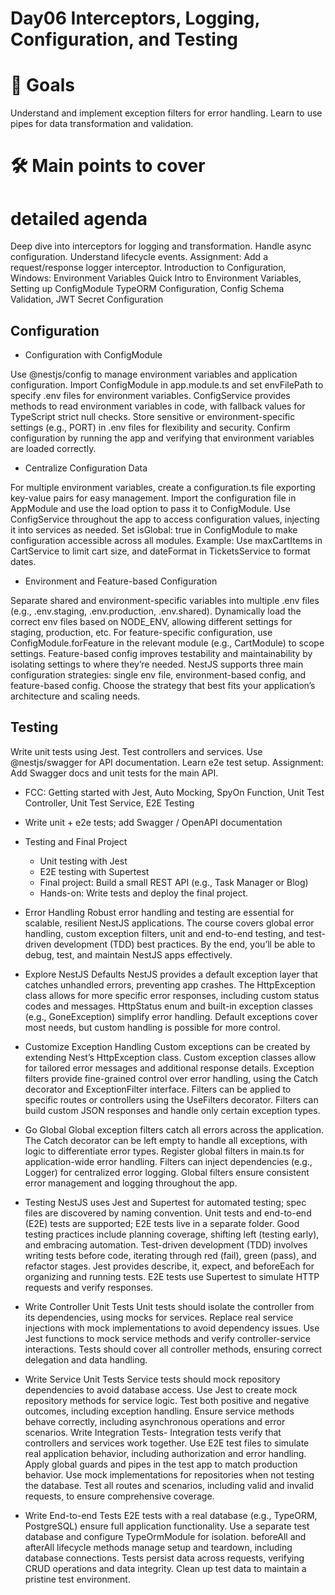 # Day06 Interceptors, Logging, Configuration, and Testing

# 🎯 Goals

Understand and implement exception filters for error handling.
Learn to use pipes for data transformation and validation.

# 🛠️ Main points to cover

# detailed agenda

Deep dive into interceptors for logging and transformation.
Handle async configuration.
Understand lifecycle events.
Assignment: Add a request/response logger interceptor.
Introduction to Configuration, Windows: Environment Variables
Quick Intro to Environment Variables, Setting up ConfigModule
TypeORM Configuration, Config Schema Validation, JWT Secret Configuration

## Configuration

- Configuration with ConfigModule

Use @nestjs/config to manage environment variables and application configuration.
Import ConfigModule in app.module.ts and set envFilePath to specify .env files for environment variables.
ConfigService provides methods to read environment variables in code, with fallback values for TypeScript strict null checks.
Store sensitive or environment-specific settings (e.g., PORT) in .env files for flexibility and security.
Confirm configuration by running the app and verifying that environment variables are loaded correctly.

- Centralize Configuration Data

For multiple environment variables, create a configuration.ts file exporting key-value pairs for easy management.
Import the configuration file in AppModule and use the load option to pass it to ConfigModule.
Use ConfigService throughout the app to access configuration values, injecting it into services as needed.
Set isGlobal: true in ConfigModule to make configuration accessible across all modules.
Example: Use maxCartItems in CartService to limit cart size, and dateFormat in TicketsService to format dates.

- Environment and Feature-based Configuration

Separate shared and environment-specific variables into multiple .env files (e.g., .env.staging, .env.production, .env.shared).
Dynamically load the correct env files based on NODE_ENV, allowing different settings for staging, production, etc.
For feature-specific configuration, use ConfigModule.forFeature in the relevant module (e.g., CartModule) to scope settings.
Feature-based config improves testability and maintainability by isolating settings to where they’re needed.
NestJS supports three main configuration strategies: single env file, environment-based config, and feature-based config.
Choose the strategy that best fits your application’s architecture and scaling needs.

## Testing

Write unit tests using Jest.
Test controllers and services.
Use @nestjs/swagger for API documentation.
Learn e2e test setup.
Assignment: Add Swagger docs and unit tests for the main API.

- FCC: Getting started with Jest, Auto Mocking, SpyOn Function, Unit Test Controller, Unit Test Service, E2E Testing
- Write unit + e2e tests; add Swagger / OpenAPI documentation

- Testing and Final Project

  - Unit testing with Jest
  - E2E testing with Supertest
  - Final project: Build a small REST API (e.g., Task Manager or Blog)
  - Hands-on: Write tests and deploy the final project.

- Error Handling
  Robust error handling and testing are essential for scalable, resilient NestJS applications.
  The course covers global error handling, custom exception filters, unit and end-to-end testing, and test-driven development (TDD) best practices.
  By the end, you’ll be able to debug, test, and maintain NestJS apps effectively.
- Explore NestJS Defaults
  NestJS provides a default exception layer that catches unhandled errors, preventing app crashes.
  The HttpException class allows for more specific error responses, including custom status codes and messages.
  HttpStatus enum and built-in exception classes (e.g., GoneException) simplify error handling.
  Default exceptions cover most needs, but custom handling is possible for more control.

- Customize Exception Handling
  Custom exceptions can be created by extending Nest’s HttpException class.
  Custom exception classes allow for tailored error messages and additional response details.
  Exception filters provide fine-grained control over error handling, using the Catch decorator and ExceptionFilter interface.
  Filters can be applied to specific routes or controllers using the UseFilters decorator.
  Filters can build custom JSON responses and handle only certain exception types.

- Go Global
  Global exception filters catch all errors across the application.
  The Catch decorator can be left empty to handle all exceptions, with logic to differentiate error types.
  Register global filters in main.ts for application-wide error handling.
  Filters can inject dependencies (e.g., Logger) for centralized error logging.
  Global filters ensure consistent error management and logging throughout the app.

- Testing
  NestJS uses Jest and Supertest for automated testing; spec files are discovered by naming convention.
  Unit tests and end-to-end (E2E) tests are supported; E2E tests live in a separate folder.
  Good testing practices include planning coverage, shifting left (testing early), and embracing automation.
  Test-driven development (TDD) involves writing tests before code, iterating through red (fail), green (pass), and refactor stages.
  Jest provides describe, it, expect, and beforeEach for organizing and running tests.
  E2E tests use Supertest to simulate HTTP requests and verify responses.

- Write Controller Unit Tests
  Unit tests should isolate the controller from its dependencies, using mocks for services.
  Replace real service injections with mock implementations to avoid dependency issues.
  Use Jest functions to mock service methods and verify controller-service interactions.
  Tests should cover all controller methods, ensuring correct delegation and data handling.

- Write Service Unit Tests
  Service tests should mock repository dependencies to avoid database access.
  Use Jest to create mock repository methods for service logic.
  Test both positive and negative outcomes, including exception handling.
  Ensure service methods behave correctly, including asynchronous operations and error scenarios.
  Write Integration Tests-
  Integration tests verify that controllers and services work together.
  Use E2E test files to simulate real application behavior, including authorization and error handling.
  Apply global guards and pipes in the test app to match production behavior.
  Use mock implementations for repositories when not testing the database.
  Test all routes and scenarios, including valid and invalid requests, to ensure comprehensive coverage.
- Write End-to-end Tests
  E2E tests with a real database (e.g., TypeORM, PostgreSQL) ensure full application functionality.
  Use a separate test database and configure TypeOrmModule for isolation.
  beforeAll and afterAll lifecycle methods manage setup and teardown, including database connections.
  Tests persist data across requests, verifying CRUD operations and data integrity.
  Clean up test data to maintain a pristine test environment.
